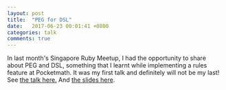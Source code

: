 ```yaml
---
layout: post
title:  "PEG for DSL"
date:   2017-06-23 00:01:41 +0800
categories: talk
comments: true
---
```

In last month's Singapore Ruby Meetup, I had the opportunity to share about PEG and DSL, something that I learnt while implementing a rules feature at Pocketmath. It was
my first talk and definitely will not be my last! See [the talk here.](goo.gl/xsiwmF) And [the slides here](https://goo.gl/o8UVag).
